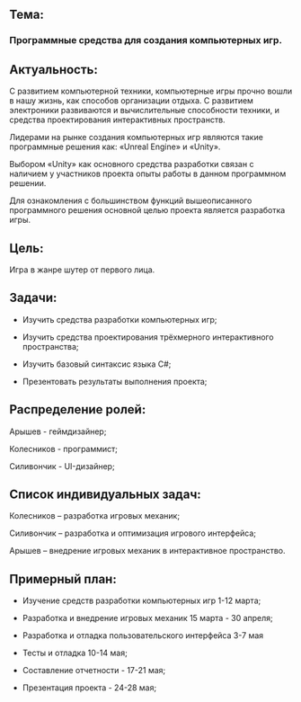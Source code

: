 ## Тема: 

### Программные средства для создания компьютерных игр. 

## Актуальность: 
С развитием компьютерной техники, компьютерные игры прочно вошли в нашу жизнь, как способов организации отдыха. С развитием электроники развиваются и вычислительные способности техники, и средства проектирования интерактивных пространств.  

Лидерами на рынке создания компьютерных игр являются такие программные решения как: «Unreal Engine» и «Unity». 

Выбором «Unity» как основного средства разработки связан с наличием у участников проекта опыты работы в данном программном решении. 

Для ознакомления с большинством функций вышеописанного программного решения основной целью проекта является разработка игры. 

## Цель:  

Игра в жанре шутер от первого лица. 

## Задачи: 

* Изучить средства разработки компьютерных игр; 

* Изучить средства проектирования трёхмерного интерактивного пространства; 

* Изучить базовый синтаксис языка C#; 

* Презентовать результаты выполнения проекта; 

## Распределение ролей: 

Арышев - геймдизайнер; 

Колесников - программист; 

Силивончик - UI-дизайнер; 

## Список индивидуальных задач: 

Колесников – разработка игровых механик; 

Силивончик – разработка и оптимизация игрового интерфейса; 

Арышев – внедрение игровых механик в интерактивное пространство. 

## Примерный план: 

* Изучение средств разработки компьютерных игр 1-12 марта; 

* Разработка и внедрение игровых механик 15 марта - 30 апреля; 

* Разработка и отладка пользовательского интерфейса 3-7 мая 

* Тесты и отладка 10-14 мая; 

* Составление отчетности - 17-21 мая; 

* Презентация проекта - 24-28 мая; 
